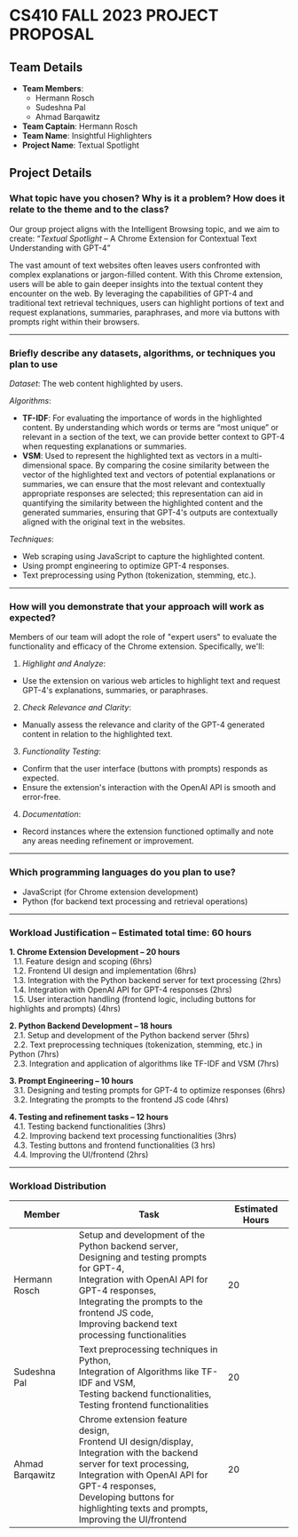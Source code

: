 # CS410 FALL 2023 PROJECT PROPOSAL
## Team Details
- **Team Members**:
  - Hermann Rosch
  - Sudeshna Pal
  - Ahmad Barqawitz
- **Team Captain**: Hermann Rosch
- **Team Name**: Insightful Highlighters
- **Project Name**: Textual Spotlight

## Project Details
### What topic have you chosen? Why is it a problem? How does it relate to the theme and to the class?
Our group project aligns with the Intelligent Browsing topic, and we aim to create:
“_Textual Spotlight_ – A Chrome Extension for Contextual Text Understanding with GPT-4”

The vast amount of text websites often leaves users confronted with complex explanations or jargon-filled content. With this Chrome extension, users will be able to gain deeper insights into the textual content they encounter on the web. By leveraging the capabilities of GPT-4 and traditional text retrieval techniques, users can highlight portions of text and request explanations, summaries, paraphrases, and more via buttons with prompts right within their browsers.

---

### Briefly describe any datasets, algorithms, or techniques you plan to use
_Dataset_: The web content highlighted by users.

_Algorithms_:
- **TF-IDF**: For evaluating the importance of words in the highlighted content. By understanding which words or terms are “most unique” or relevant in a section of the text, we can provide better context to GPT-4 when requesting explanations or summaries.
- **VSM**: Used to represent the highlighted text as vectors in a multi-dimensional space. By comparing the cosine similarity between the vector of the highlighted text and vectors of potential explanations or summaries, we can ensure that the most relevant and contextually appropriate responses are selected; this representation can aid in quantifying the similarity between the highlighted content and the generated summaries, ensuring that GPT-4's outputs are contextually aligned with the original text in the websites.

_Techniques_: 
- Web scraping using JavaScript to capture the highlighted content.
- Using prompt engineering to optimize GPT-4 responses.
- Text preprocessing using Python (tokenization, stemming, etc.).

---

### How will you demonstrate that your approach will work as expected?

Members of our team will adopt the role of "expert users" to evaluate the functionality and efficacy of the Chrome extension. Specifically, we'll:

1. _Highlight and Analyze_:
- Use the extension on various web articles to highlight text and request GPT-4's explanations, summaries, or paraphrases.

2. _Check Relevance and Clarity_:
- Manually assess the relevance and clarity of the GPT-4 generated content in relation to the highlighted text.

3. _Functionality Testing_:
- Confirm that the user interface (buttons with prompts) responds as expected.
- Ensure the extension's interaction with the OpenAI API is smooth and error-free.

4. _Documentation_:
- Record instances where the extension functioned optimally and note any areas needing refinement or improvement.

---

### Which programming languages do you plan to use?
- JavaScript (for Chrome extension development)
- Python (for backend text processing and retrieval operations)

---

### Workload Justification – Estimated total time: 60 hours

**1. Chrome Extension Development – 20 hours**  
&nbsp;&nbsp;1.1. Feature design and scoping (6hrs)  
&nbsp;&nbsp;1.2. Frontend UI design and implementation (6hrs)  
&nbsp;&nbsp;1.3. Integration with the Python backend server for text processing (2hrs)  
&nbsp;&nbsp;1.4. Integration with OpenAI API for GPT-4 responses (2hrs)  
&nbsp;&nbsp;1.5. User interaction handling (frontend logic, including buttons for highlights and prompts) (4hrs)

**2. Python Backend Development – 18 hours**  
&nbsp;&nbsp;2.1. Setup and development of the Python backend server (5hrs)  
&nbsp;&nbsp;2.2. Text preprocessing techniques (tokenization, stemming, etc.) in Python (7hrs)  
&nbsp;&nbsp;2.3. Integration and application of algorithms like TF-IDF and VSM (7hrs)

**3. Prompt Engineering – 10 hours**  
&nbsp;&nbsp;3.1. Designing and testing prompts for GPT-4 to optimize responses (6hrs)  
&nbsp;&nbsp;3.2. Integrating the prompts to the frontend JS code (4hrs)

**4. Testing and refinement tasks – 12 hours**  
&nbsp;&nbsp;4.1. Testing backend functionalities (3hrs)  
&nbsp;&nbsp;4.2. Improving backend text processing functionalities (3hrs)  
&nbsp;&nbsp;4.3. Testing buttons and frontend functionalities (3 hrs)  
&nbsp;&nbsp;4.4. Improving the UI/frontend (2hrs)


---

### Workload Distribution

| Member          | Task                                                                                              | Estimated Hours |
|-----------------|---------------------------------------------------------------------------------------------------|-----------------|
| Hermann Rosch   | Setup and development of the Python backend server, <br> Designing and testing prompts for GPT-4, <br> Integration with OpenAI API for GPT-4 responses, <br> Integrating the prompts to the frontend JS code, <br> Improving backend text processing functionalities | 20              |
| Sudeshna Pal    | Text preprocessing techniques in Python, <br> Integration of Algorithms like TF-IDF and VSM, <br> Testing backend functionalities, <br> Testing frontend functionalities   | 20              |
| Ahmad Barqawitz | Chrome extension feature design, <br> Frontend UI design/display, <br> Integration with the backend server for text processing, <br> Integration with OpenAI API for GPT-4 responses, <br> Developing buttons for highlighting texts and prompts, <br> Improving the UI/frontend | 20              |
